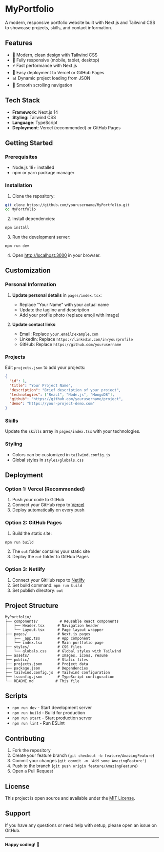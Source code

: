 # MyPortfolio

A modern, responsive portfolio website built with Next.js and Tailwind CSS to showcase projects, skills, and contact information.

## Features

- 🎨 Modern, clean design with Tailwind CSS
- 📱 Fully responsive (mobile, tablet, desktop)
- ⚡ Fast performance with Next.js
- 🚀 Easy deployment to Vercel or GitHub Pages
- 📊 Dynamic project loading from JSON
- 🎯 Smooth scrolling navigation

## Tech Stack

- **Framework**: Next.js 14
- **Styling**: Tailwind CSS
- **Language**: TypeScript
- **Deployment**: Vercel (recommended) or GitHub Pages

## Getting Started

### Prerequisites

- Node.js 18+ installed
- npm or yarn package manager

### Installation

1. Clone the repository:
```bash
git clone https://github.com/yourusername/MyPortfolio.git
cd MyPortfolio
```

2. Install dependencies:
```bash
npm install
```

3. Run the development server:
```bash
npm run dev
```

4. Open [http://localhost:3000](http://localhost:3000) in your browser.

## Customization

### Personal Information

1. **Update personal details** in `pages/index.tsx`:
   - Replace "Your Name" with your actual name
   - Update the tagline and description
   - Add your profile photo (replace emoji with image)

2. **Update contact links**:
   - Email: Replace `your.email@example.com`
   - LinkedIn: Replace `https://linkedin.com/in/yourprofile`
   - GitHub: Replace `https://github.com/yourusername`

### Projects

Edit `projects.json` to add your projects:

```json
{
  "id": 1,
  "title": "Your Project Name",
  "description": "Brief description of your project",
  "technologies": ["React", "Node.js", "MongoDB"],
  "github": "https://github.com/yourusername/project",
  "demo": "https://your-project-demo.com"
}
```

### Skills

Update the `skills` array in `pages/index.tsx` with your technologies.

### Styling

- Colors can be customized in `tailwind.config.js`
- Global styles in `styles/globals.css`

## Deployment

### Option 1: Vercel (Recommended)

1. Push your code to GitHub
2. Connect your GitHub repo to [Vercel](https://vercel.com)
3. Deploy automatically on every push

### Option 2: GitHub Pages

1. Build the static site:
```bash
npm run build
```

2. The `out` folder contains your static site
3. Deploy the `out` folder to GitHub Pages

### Option 3: Netlify

1. Connect your GitHub repo to [Netlify](https://netlify.com)
2. Set build command: `npm run build`
3. Set publish directory: `out`

## Project Structure

```
MyPortfolio/
├── components/          # Reusable React components
│   ├── Header.tsx      # Navigation header
│   └── Layout.tsx      # Page layout wrapper
├── pages/              # Next.js pages
│   ├── _app.tsx        # App component
│   └── index.tsx       # Main portfolio page
├── styles/             # CSS files
│   └── globals.css     # Global styles with Tailwind
├── assets/             # Images, icons, resume
├── public/             # Static files
├── projects.json       # Project data
├── package.json        # Dependencies
├── tailwind.config.js  # Tailwind configuration
├── tsconfig.json       # TypeScript configuration
└── README.md          # This file
```

## Scripts

- `npm run dev` - Start development server
- `npm run build` - Build for production
- `npm run start` - Start production server
- `npm run lint` - Run ESLint

## Contributing

1. Fork the repository
2. Create your feature branch (`git checkout -b feature/AmazingFeature`)
3. Commit your changes (`git commit -m 'Add some AmazingFeature'`)
4. Push to the branch (`git push origin feature/AmazingFeature`)
5. Open a Pull Request

## License

This project is open source and available under the [MIT License](LICENSE).

## Support

If you have any questions or need help with setup, please open an issue on GitHub.

---

**Happy coding!** 🚀